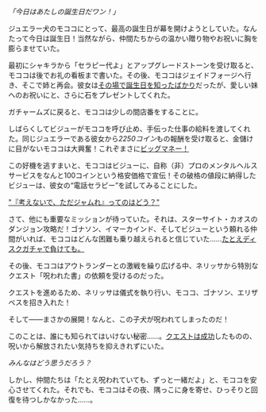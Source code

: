 <!-- title: モココ・アビスガード -->
<!-- status: 生存 -->

_「今日はあたしの誕生日だワン！」_

ジュエラー犬のモココにとって、最高の誕生日が幕を開けようとしていた。なんたって今日は誕生日！当然ながら、仲間たちからの温かい贈り物やお祝いに胸を膨らませていた。

最初にシャキラから「セラピー代よ」とアップグレードストーンを受け取ると、モココは後でお礼の看板まで書いた。その後、モココはジェイドフォージへ行き、そこで姉と再会。彼女は[その場で誕生日を知ったばかり](https://www.youtube.com/live/3ybxXxrUPg?t=677)だったが、愛しい妹へのお祝いにと、さらに石をプレゼントしてくれた。

ガチャームズに戻ると、モココは少しの間店番をすることに。

しばらくしてビジューがモココを呼び止め、手伝った仕事の給料を渡してくれた。同じジュエラーである彼女から*2250コイン*もの報酬を受け取ると、金儲けに目がないモココは大興奮！これぞまさに[ビッグマネー！](https://www.youtube.com/live/3ybxXxrUPg?t=1392s)

この好機を逃すまいと、モココはビジューに、自称（非）プロのメンタルヘルスサービスをなんと100コインという格安価格で宣伝！その破格の値段に納得したビジューは、彼女の“電話セラピー”を試してみることにした。

["『考えないで、ただジャムれ』ってのはどう？"](#embed:https://www.youtube.com/live/3ybxXxrUPg?t=1505)

さて、他にも重要なミッションが待っていた。それは、スターサイト・カオスのダンジョン攻略だ！ゴナソン、イマーカインド、そしてビジューという頼れる仲間がいれば、モココはどんな困難も乗り越えられると信じていた……[たとえディスクガチャで負けても。](https://www.youtube.com/live/3ybxXxrUPg?t=4441s)

その後、モココはアウトランダーとの激戦を繰り広げる中、ネリッサから特別なクエスト「呪われた書」の依頼を受けるのだった。

クエストを進めるため、ネリッサは儀式を執り行い、モココ、ゴナソン、エリザベスを招き入れた！

そして――まさかの展開！なんと、この子犬が呪われてしまったのだ！

このことは、誰にも知られてはいけない秘密……。[クエストは成功](https://www.youtube.com/live/3ybxXxrUPg?t=6406s)したものの、呪いから解放されたい気持ちを抑えきれずにいた。

_みんなはどう思うだろう？_

しかし、仲間たちは「たとえ呪われていても、ずっと一緒だよ」と、モココを安心させてくれた。それでも、モココはその夜、隅っこに身を寄せ、ひっそりと回復を待つしかなかった……。